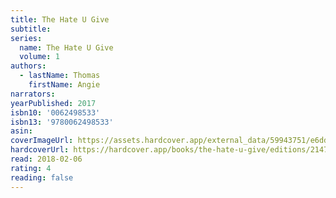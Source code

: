 ```yaml
---
title: The Hate U Give
subtitle:
series:
  name: The Hate U Give
  volume: 1
authors:
  - lastName: Thomas
    firstName: Angie
narrators:
yearPublished: 2017
isbn10: '0062498533'
isbn13: '9780062498533'
asin:
coverImageUrl: https://assets.hardcover.app/external_data/59943751/e6dd9344c6d74cf8a53ec05acaa665809dbfa356.jpeg
hardcoverUrl: https://hardcover.app/books/the-hate-u-give/editions/21479089
read: 2018-02-06
rating: 4
reading: false
---
```

